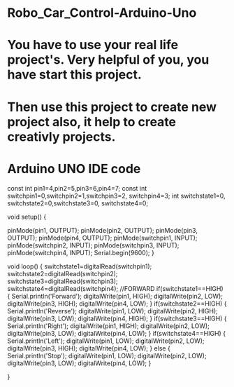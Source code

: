 # Robo_Car_Control-Arduino-Uno
# You have to use your real life project's. Very helpful of you, you have start this project.
# Then use this project to create new project also, it help to create creativly projects.

# Arduino UNO IDE code

const int pin1=4,pin2=5,pin3=6,pin4=7;
const int switchpin1=0,switchpin2=1,switchpin3=2, switchpin4=3;
int switchstate1=0, switchstate2=0,switchstate3=0, switchstate4=0;

void setup() {

  pinMode(pin1, OUTPUT);
  pinMode(pin2, OUTPUT);
  pinMode(pin3, OUTPUT);
  pinMode(pin4, OUTPUT);
  pinMode(switchpin1, INPUT);
  pinMode(switchpin2, INPUT);
  pinMode(switchpin3, INPUT);
  pinMode(switchpin4, INPUT);
  Serial.begin(9600);
}

void loop() {
  switchstate1=digitalRead(switchpin1);
  switchstate2=digitalRead(switchpin2);
  switchstate3=digitalRead(switchpin3);
  switchstate4=digitalRead(switchpin4);
  //FORWARD
  if(switchstate1==HIGH)
  {
    Serial.println('Forward');
    digitalWrite(pin1, HIGH);
    digitalWrite(pin2, LOW);
    digitalWrite(pin3, HIGH);
    digitalWrite(pin4, LOW);
  }
  if(switchstate2==HIGH)
  {
    Serial.println('Reverse');
    digitalWrite(pin1, LOW);
    digitalWrite(pin2, HIGH);
    digitalWrite(pin3, LOW);
    digitalWrite(pin4, HIGH);
  }
  if(switchstate3==HIGH)
  {
    Serial.println('Right');
    digitalWrite(pin1, HIGH);
    digitalWrite(pin2, LOW);
    digitalWrite(pin3, LOW);
    digitalWrite(pin4, LOW);
  }
  if(switchstate4==HIGH)
  {
    Serial.println('Left');
    digitalWrite(pin1, LOW);
    digitalWrite(pin2, LOW);
    digitalWrite(pin3, HIGH);
    digitalWrite(pin4, LOW);
  }
  else
  {
    Serial.println('Stop');
    digitalWrite(pin1, LOW);
    digitalWrite(pin2, LOW);
    digitalWrite(pin3, LOW);
    digitalWrite(pin4, LOW);
  }
  
}
